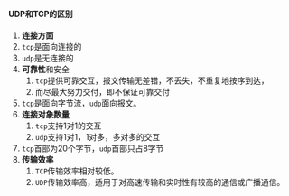 #### UDP和TCP的区别

1.  **连接方面**
   1. `tcp`是面向连接的
   2. `udp`是无连接的
2. **可靠性**和安全
   1. `tcp`提供可靠交互，报文传输无差错，不丢失，不重复地按序到达，
   2. 而尽最大努力交付，即不保证可靠交付
3. `tcp`是面向字节流，`udp`面向报文。
4. **连接对象数量**
   1. `tcp`支持1对1的交互
   2. `udp`支持1对1，1对多，多对多的交互
5. `tcp`首部为20个字节，`udp`首部只占8字节
6. **传输效率**
   1. `TCP`传输效率相对较低。
   2. `UDP`传输效率高，适用于对高速传输和实时性有较高的通信或广播通信。

